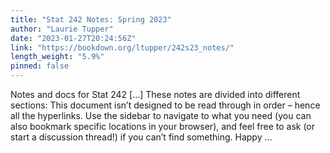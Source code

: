 ```yaml
---
title: "Stat 242 Notes: Spring 2023"
author: "Laurie Tupper"
date: "2023-01-27T20:24:56Z"
link: "https://bookdown.org/ltupper/242s23_notes/"
length_weight: "5.9%"
pinned: false
---
```


Notes and docs for Stat 242 [...] These notes are divided into different sections: This document isn’t designed to be read through in order – hence all the hyperlinks. Use the sidebar to navigate to what you need (you can also bookmark specific locations in your browser), and feel free to ask (or start a discussion thread!) if you can’t find something. Happy ...
